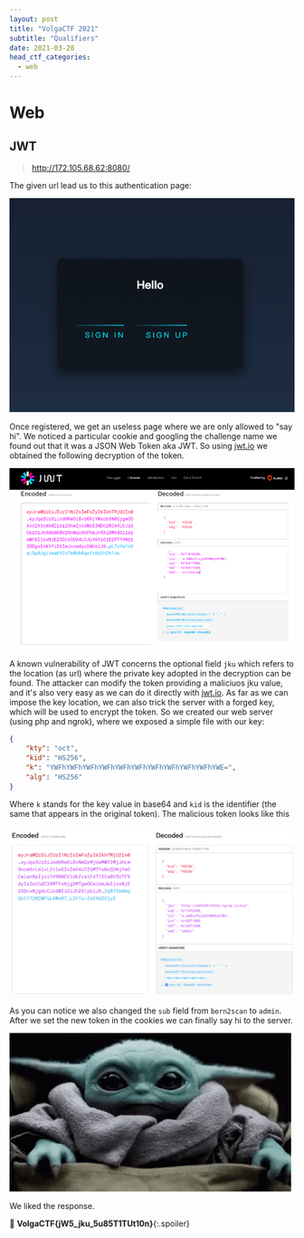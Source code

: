 ```yaml
---
layout: post
title: "VolgaCTF 2021"
subtitle: "Qualifiers"
date: 2021-03-28
head_ctf_categories:
  - web
---
```


# Web

## JWT

> http://172.105.68.62:8080/

The given url lead us to this authentication page:

![jwt_page](/assets/img/VolgaCTF_2021/jwt_page.png)

Once registered, we get an useless page where we are only allowed to "say hi". We noticed a particular cookie and googling the challenge name we found out that it was a JSON Web Token aka JWT.
So using [jwt.io](https://jwt.io) we obtained the following decryption of the token.

![token_decryption](/assets/img/VolgaCTF_2021/jwtio.png)

A known vulnerability of JWT concerns the optional field `jku` which refers to the location (as url) where the private key adopted in the decryption can be found.
The attacker can modify the token providing a maliciuos jku value, and it's also very easy as we can do it directly with [jwt.io](https://jwt.io). As far as we can impose the key location, we can also trick the server with a forged key, which will be used to encrypt the token.
So we created our web server (using php and ngrok), where we exposed a simple file with our key:

```json
{
    "kty": "oct",
    "kid": "HS256",
    "k": "YWFhYWFhYWFhYWFhYWFhYWFhYWFhYWFhYWFhYWFhYWE=",
    "alg": "HS256"
}
```

Where `k` stands for the key value in base64 and `kid` is the identifier (the same that appears in the original token).
The malicious token looks like this

![hacktoken](/assets/img/VolgaCTF_2021/hack_token.png)

As you can notice we also changed the `sub` field from `born2scan` to `admin`.
After we set the new token in the cookies we can finally say hi to the server.

![hi](/assets/img/VolgaCTF_2021/hi.gif)

We liked the response.

🏁 __VolgaCTF{jW5_jku_5u85T1TUt10n}__{:.spoiler}
